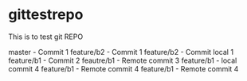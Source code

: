 # gittestrepo
This is to test git REPO

master - Commit 1
feature/b2 - Commit 1
feature/b2 - Commit local 1
feature/b1 - Commit 2
feautre/b1 - Remote commit 3
feature/b1 - local commit 4
feature/b1 - Remote commit 4
feature/b1 - Remote commit 4
